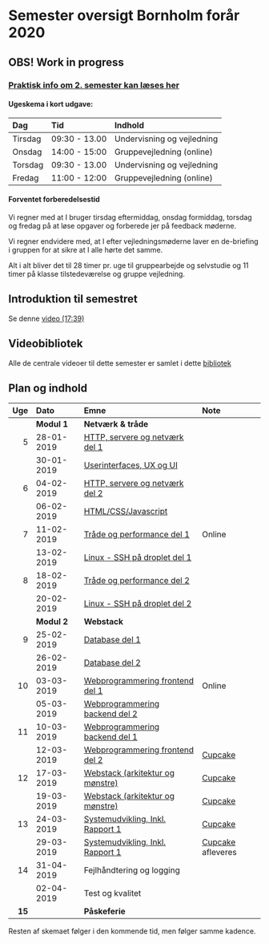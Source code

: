 # Semester oversigt Bornholm forår 2020
## OBS! Work in progress

### [Praktisk info om 2. semester kan læses her](Praktisk.md)

#### Ugeskema i kort udgave:

| Dag   | Tid          | Indhold                  |
| :---- | :----------  | :------------------------|  
|Tirsdag |09:30 - 13.00 |Undervisning og vejledning|
|Onsdag |14:00 - 15:00 | Gruppevejledning (online)|
|Torsdag |09:30 - 13.00 | Undervisning og vejledning|
|Fredag |11:00 - 12:00 | Gruppevejledning (online)|

#### Forventet forberedelsestid
Vi regner med at I bruger tirsdag eftermiddag, onsdag formiddag, torsdag og fredag på at løse opgaver og forberede jer på feedback møderne. 

Vi regner endvidere med, at I efter vejledningsmøderne laver en de-briefing i gruppen for at sikre at I alle hørte det samme. 

Alt i alt bliver det til 28 timer pr. uge til gruppearbejde og selvstudie og 11 timer på klasse tilstedeværelse og gruppe vejledning.

## Introduktion til semestret

Se denne [video (17:39)](https://www.youtube.com/watch?v=BfckE05Ue4E)

## Videobibliotek

Alle de centrale videoer til dette semester er samlet i dette [bibliotek](https://datsoftlyngby.github.io/dat2sem2020VideoLibrary/)


## Plan og indhold

|  Uge     | Dato        | Emne                                     | Note |
| ---:     | :---------- | :--------------------------------------- | :------- |
|          | **Modul 1** | **Netværk & tråde**                      |  |
|        5 | 28-01-2019  | [HTTP, servere og netværk del 1](Modul1/Httpserver.md) ||
|          | 30-01-2019  | [Userinterfaces, UX og UI](Modul1/html/ux_ui.md) ||
|        6 | 04-02-2019  | [HTTP, servere og netværk del 2](Modul1/Httpserver.md) ||
|          | 06-02-2019  | [HTML/CSS/Javascript](Modul1/html/) ||
|        7 | 11-02-2019  | [Tråde og performance del 1](Modul1/Threads.md)     | Online |
|          | 13-02-2019| [Linux - SSH på droplet del 1](Modul2/Week1-Deployment) ||
|        8 | 18-02-2019  | [Tråde og performance del 2](Modul1/Threads.md)     ||
|          | 20-02-2019| [Linux - SSH på droplet del 2](Modul2/Week1-Deployment) ||
|          | **Modul 2** | **Webstack**                             ||
|        9 | 25-02-2019| [Database del 1](Modul2/Week2-Database/) ||
|          | 26-02-2019| [Database del 2](Modul2/Week2-Database/)  ||
|       10 | 03-03-2019 | [Webprogrammering frontend del 1](Modul2/Week4-Frontend/)  | Online |
|          | 05-03-2019 |  [Webprogrammering backend del 2](Modul2/Week3-Backend/) |  |
|       11 | 10-03-2019| [Webprogrammering backend del 1](Modul2/Week4-Backend) | |
|          | 12-03-2019| [Webprogrammering frontend del 2](Modul2/Week4-Frontend) |[Cupcake](Modul2/Week4-Frontend/Cupcake/cupcake.md)|
|		  12| 17-03-2019| [Webstack (arkitektur og mønstre)](Modul3/) | [Cupcake](Modul2/Week4-Frontend/cupcake/cupcake.md) |
|		    | 19-03-2019| [Webstack (arkitektur og mønstre)](Modul3/) | [Cupcake](Modul2/Week4-Frontend/cupcake/cupcake.md) |
|      13  | 24-03-2019| [Systemudvikling, Inkl. Rapport 1](Modul2/Week5-Report/) |[Cupcake](Modul2/Week4-Frontend/cupcake/cupcake.md) |
|          | 29-03-2019| [Systemudvikling, Inkl. Rapport 1](Modul2/Week5-Report/) |[Cupcake](Modul2/Week4-Frontend/cupcake/cupcake.md) afleveres|
|       14 | 31-04-2019| Fejlhåndtering og logging | | 
|          | 02-04-2019   | Test og kvalitet  | |
|   **15** |   | **Påskeferie** ||

Resten af skemaet følger i den kommende tid, men følger samme kadence.